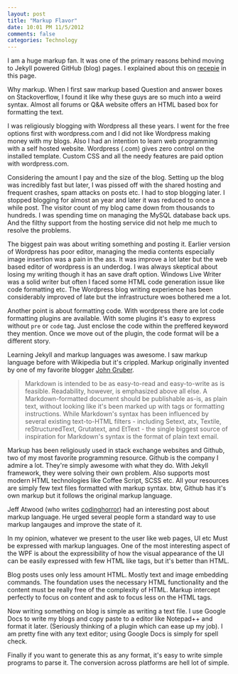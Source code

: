 ```yaml
---
layout: post
title: "Markup Flavor"
date: 10:01 PM 11/5/2012
comments: false
categories: Technology
---
```


I am a huge markup fan. It was one of the primary reasons behind moving to Jekyll powered GitHub (blog) pages. I explained about this on [recepie](http://sarat.in/recepie) in this page.

Why markup. When I first saw markup based Question and answer boxes on Stackoverflow, I found it like why these guys are so much into a weird syntax. Almost all forums or Q&A website offers an HTML based box for formatting the text. 

I was religiously blogging with Wordpress all these years. I went for the free options first with wordpress.com and I did not like Wordpress making money with my blogs. Also I had an intention to learn web programming with a self hosted website. Wordpress (.com) gives zero control on the installed template. Custom CSS and all the needy features are paid option with wordpress.com. 

Considering the amount I pay and the size of the blog. Setting up the blog was incredibly fast but later, I was pissed off with the shared hosting and frequent crashes, spam attacks on posts etc. I had to stop blogging later. I stopped blogging for almost an year and later it was reduced to once a while post. The visitor count of my blog came down from thousands to hundreds. I was spending time on managing the MySQL database back ups. And the filthy support from the hosting service did not help me much to resolve the problems.

The biggest pain was about writing something and posting it. Earlier version of Wordpress has poor editor, managing the media contents especially image insertion was a pain in the ass. It was improve a lot later but the web based editor of wordpress is an underdog. I was always skeptical about losing my writing though it has an save draft option. Windows Live Writer was a solid writer but often I faced some HTML code generation issue like code formatting etc. The Wordpress blog writing experience has been considerably improved  of late but the infrastructure woes bothered me a lot.

Another point is about formatting code. With wordpress there are lot code formatting plugins are available. With some plugins it's easy to express without `pre` or `code` tag. Just enclose the code within the preffered keyword they mention. Once we move out of the plugin, the code format will be a different story.

Learning Jekyll and markup languages was awesome. I saw markup language before with Wikipedia but it's crippled. Markup originally invented by one of my favorite blogger [John Gruber](http://daringfireball.net/projects/markdown/). 

> Markdown is intended to be as easy-to-read and easy-to-write as is feasible. Readability, however, is emphasized above all else. A Markdown-formatted document should be publishable as-is, as plain text, without looking like it's been marked up with tags or formatting instructions. While Markdown's syntax has been influenced by several existing text-to-HTML filters - including Setext, atx, Textile, reStructuredText, Grutatext, and EtText - the single biggest source of inspiration for Markdown's syntax is the format of plain text email.

Markup has been religiously used in stack exchange websites and Github, two of my most favorite programming resource. Github is the company I admire a lot. They're simply awesome with what they do. With Jekyll framework, they were solving their own problem. Also supports most modern HTML technologies like Coffee Script, SCSS etc. All your resources are simply few text files formatted with markup syntax. btw, Github has it's own markup but it follows the original markup language.

Jeff Atwood (who writes [codinghorror](http://www.codinghorror.com/blog/)) had an interesting post about markup language. He urged several people form a standard way to use markup langauges and improve the state of it. 

In my opinion, whatever we present to the user like web pages, UI etc Must be expressed with markup languages. One of the most interesting aspect of the WPF is about the expressibility of how the visual appearance of the UI can be easily expressed with few HTML like tags, but it's better than HTML.

Blog posts uses only less amount HTML. Mostly text and image embedding commands. The foundation uses the necessary HTML functionality and the content must be really free of the complexity of HTML. Markup intercept perfectly to focus on content and ask to focus less on the HTML tags.

Now writing something on blog is simple as writing a text file. I use Google Docs to write my blogs and copy paste to a editor like Notepad++ and format it later. (Seriously thinking of a plugin which can ease up my job). I am pretty fine with any text editor; using Google Docs is simply for spell check.

Finally if you want to generate this as any format, it's easy to write simple programs to parse it. The conversion across platforms are hell lot of simple.